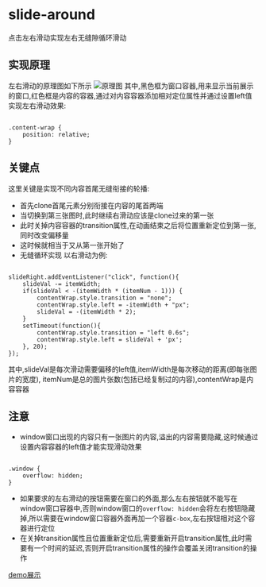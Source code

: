 # slide-around
点击左右滑动实现左右无缝隙循环滑动

## 实现原理
左右滑动的原理图如下所示
![原理图](http://ouampsjjo.bkt.clouddn.com/slide-around.jpg)
其中,黑色框为窗口容器,用来显示当前展示的窗口,红色框是内容的容器,通过对内容容器添加相对定位属性并通过设置left值实现左右滑动效果:
<pre><code>
.content-wrap {
    position: relative;
}
</code></pre>

## 关键点
这里关键是实现不同内容首尾无缝衔接的轮播:
* 首先clone首尾元素分别衔接在内容的尾首两端
* 当切换到第三张图时,此时继续右滑动应该是clone过来的第一张
* 此时关掉内容容器的transition属性,在动画结束之后将位置重新定位到第一张,同时改变偏移量
* 这时候就相当于又从第一张开始了
* 无缝循环实现
以右滑动为例:
<pre><code>
slideRight.addEventListener("click", function(){
    slideVal -= itemWidth;
    if(slideVal < -(itemWidth * (itemNum - 1))) {
        contentWrap.style.transition = "none";
        contentWrap.style.left = -itemWidth + "px";
        slideVal = -(itemWidth * 2);
    }
    setTimeout(function(){
        contentWrap.style.transition = "left 0.6s";
        contentWrap.style.left = slideVal + 'px';
    }, 20);
});
</code></pre>
其中,slideVal是每次滑动需要偏移的left值,itemWidth是每次移动的距离(即每张图片的宽度), itemNum是总的图片张数(包括已经复制过的内容),contentWrap是内容容器

## 注意
* window窗口出现的内容只有一张图片的内容,溢出的内容需要隐藏,这时候通过设置内容容器的left值才能实现滑动效果
<pre><code>
.window {
    overflow: hidden;
}
</code></pre>
* 如果要求的左右滑动的按钮需要在窗口的外面,那么左右按钮就不能写在window窗口容器中,否则window窗口的``overflow: hidden``会将左右按钮隐藏掉,所以需要在window窗口容器外面再加一个容器``c-box``,左右按钮相对这个容器进行定位
* 在关掉transition属性且位置重新定位后,需要重新开启transition属性,此时需要有一个时间的延迟,否则开启transition属性的操作会覆盖关闭transition的操作

[demo展示](https://yy709593266.github.io/slide-around/)